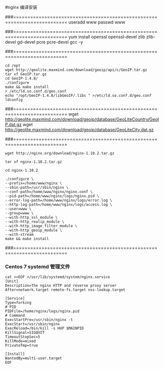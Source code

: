 #nginx 编译安装


###=========================================================================
    useradd www
    passwd www

###=========================================================================
    yum install openssl openssl-devel zlib zlib-devel gd-devel pcre pcre-devel gcc -y

###=========================================================================

    cd /opt
    wget http://geolite.maxmind.com/download/geoip/api/c/GeoIP.tar.gz
    tar xf GeoIP.tar.gz
    cd GeoIP-1.4.8/
    ./configure
    make && make install
    > /etc/ld.so.conf.d/geo.conf
    echo "/opt/GeoIP-1.4.8/libGeoIP/.libs " >/etc/ld.so.conf.d/geo.conf
    ldconfig
###=========================================================================
    wget http://geolite.maxmind.com/download/geoip/database/GeoLiteCountry/GeoIP.dat.gz
    wget http://geolite.maxmind.com/download/geoip/database/GeoLiteCity.dat.gz



###=========================================================================

    wget http://nginx.org/download/nginx-1.10.2.tar.gz

    tar xf nginx-1.10.2.tar.gz

    cd nginx-1.10.2

    ./configure \
    --prefix=/home/www/nginx \
    --sbin-path=/usr/sbin/nginx \
    --conf-path=/home/www/nginx/nginx.conf \
    --pid-path=/home/www/nginx/logs/nginx.pid \
    --error-log-path=/home/www/nginx/logs/error.log \
    --http-log-path=/home/www/nginx/logs/access.log \
    --user=www \
    --group=www \
    --with-http_ssl_module \
    --with-http_realip_module \
    --with-http_image_filter_module \
    --with-http_geoip_module \
    --with-stream  
    make && make install

###=========================================================================
### Centos 7 systemd 管理文件
    cat <<EOF >/usr/lib/systemd/system/nginx.service
    [Unit]
    Description=The nginx HTTP and reverse proxy server
    After=network.target remote-fs.target nss-lookup.target

    [Service]
    Type=forking
    # PID
    PIDFile=/home/nginx/logs/nginx.pid
    # Command
    ExecStartPre=/usr/sbin/nginx -t
    ExecStart=/usr/sbin/nginx
    ExecReload=/bin/kill -s HUP $MAINPID
    KillSignal=SIGQUIT
    TimeoutStopSec=5
    KillMode=mixed
    PrivateTmp=true

    [Install]
    WantedBy=multi-user.target
    EOF
